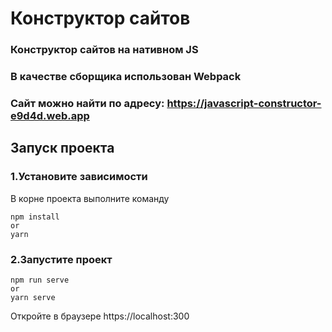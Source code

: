 # Конструктор сайтов

### Конструктор сайтов на нативном JS
### В качестве сборщика использован Webpack

### Сайт можно найти по адресу: https://javascript-constructor-e9d4d.web.app

## Запуск проекта

### 1.Установите зависимости
В корне проекта выполните команду 
```
npm install
or 
yarn
```

### 2.Запустите проект

```
npm run serve
or
yarn serve
```

Откройте в браузере https://localhost:300
